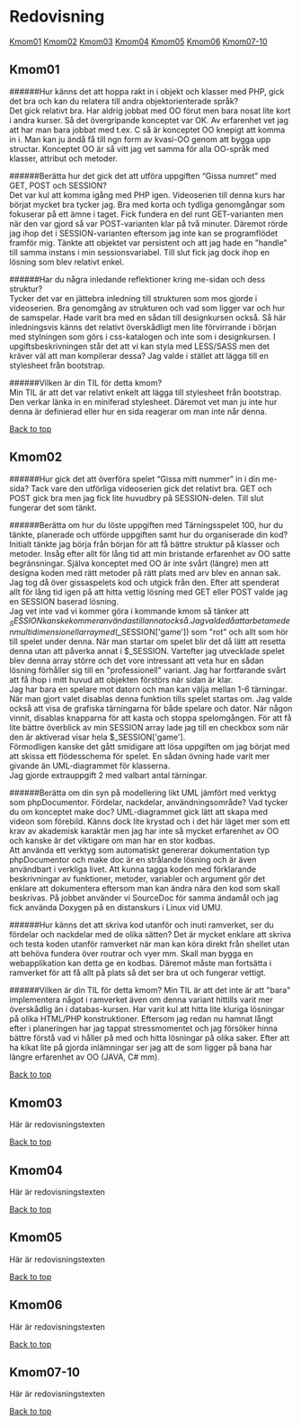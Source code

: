 ---
...
Redovisning
=========================

[Kmom01](#kmom01) [Kmom02](#kmom02) [Kmom03](#kmom03) [Kmom04](#kmom04)
[Kmom05](#kmom05) [Kmom06](#kmom06) [Kmom07-10](#kmom07-10)

Kmom01<a name="kmom01"></a>
-------------------------

######Hur känns det att hoppa rakt in i objekt och klasser med PHP, gick det bra och kan du relatera till andra objektorienterade språk?  
Det gick relativt bra. Har aldrig jobbat med OO förut men bara nosat lite kort i andra kurser. Så det övergripande konceptet var OK. Av erfarenhet vet jag att har man bara jobbat med t.ex. C så är konceptet OO knepigt att komma in i. Man kan ju ändå få till ngn form av kvasi-OO genom att bygga upp structar. Konceptet OO är så vitt jag vet samma för alla OO-språk med klasser, attribut och metoder.

######Berätta hur det gick det att utföra uppgiften “Gissa numret” med GET, POST och SESSION?  
Det var kul att komma igång med PHP igen. Videoserien till denna kurs har börjat mycket bra tycker jag. Bra med korta och tydliga genomgångar som fokuserar på ett ämne i taget. Fick fundera en del runt GET-varianten men när den var gjord så var POST-varianten klar på två minuter. Däremot rörde jag ihop det i SESSION-varianten eftersom jag inte kan se programflödet framför mig. Tänkte att objektet var persistent och att jag hade en "handle" till samma instans i min sessionsvariabel. Till slut fick jag dock ihop en lösning som blev relativt enkel.

######Har du några inledande reflektioner kring me-sidan och dess struktur?  
Tycker det var en jättebra inledning till strukturen som mos gjorde i videoserien. Bra genomgång av strukturen och vad som ligger var och hur de samspelar. Hade varit bra med en sådan till designkursen också. Så här inledningsvis känns det relativt överskådligt men lite förvirrande i början med stylningen som görs i css-katalogen och inte som i designkursen. I upgiftsbeskrivningen står det att vi kan styla med LESS/SASS men det kräver väl att man kompilerar dessa? Jag valde i stället att lägga till en stylesheet från bootstrap.

######Vilken är din TIL för detta kmom?  
Min TIL är att det var relativt enkelt att lägga till stylesheet från bootstrap. Den verkar länka in en miniferad stylesheet. Däremot vet man ju inte hur denna är definierad eller hur en sida reagerar om man inte når denna.

<a href="#top">Back to top</a>



Kmom02<a name="kmom02"></a>
-------------------------

######Hur gick det att överföra spelet “Gissa mitt nummer” in i din me-sida?
Tack vare den utförliga videoserien gick det relativt bra. GET och POST gick bra men jag fick lite huvudbry på SESSION-delen. Till slut fungerar det som tänkt.

######Berätta om hur du löste uppgiften med Tärningsspelet 100, hur du tänkte, planerade och utförde uppgiften samt hur du organiserade din kod?
Initialt tänkte jag börja från början för att få bättre struktur på klasser och metoder. Insåg efter allt för lång tid att min bristande erfarenhet av OO satte begränsningar. Själva konceptet med OO är inte svårt (längre) men att designa koden med rätt metoder på rätt plats med arv blev en annan sak. Jag tog då över gissaspelets kod och utgick från den. Efter att spenderat allt för lång tid igen på att hitta vettig lösning med GET eller POST valde jag en SESSION baserad lösning.  
Jag vet inte vad vi kommer göra i kommande kmom så tänker att $_SESSION kanske kommer användas till annat också. Jag valde då att arbeta med en multidimensionell array med ($_SESSION['game']) som "rot" och allt som hör till spelet under denna. När man startar om spelet blir det då lätt att resetta denna utan att påverka annat i $_SESSION. Vartefter jag utvecklade spelet blev denna array större och det vore intressant att veta hur en sådan lösning förhåller sig till en "professionell" variant. Jag har fortfarande svårt att få ihop i mitt huvud att objekten förstörs när sidan är klar.  
Jag har bara en spelare mot datorn och man kan välja mellan 1-6 tärningar. När man gjort valet disablas denna funktion tills spelet startas om. Jag valde också att visa de grafiska tärningarna för både spelare och dator. När någon vinnit, disablas knapparna för att kasta och stoppa spelomgången. För att få lite bättre överblick av min SESSION array lade jag till en checkbox som när den är aktiverad visar hela $_SESSION['game'].  
Förmodligen kanske det gått smidigare att lösa uppgiften om jag börjat med att skissa ett flödesschema för spelet. En sådan övning hade varit mer givande än UML-diagrammet för klasserna.  
Jag gjorde extrauppgift 2 med valbart antal tärningar.

######Berätta om din syn på modellering likt UML jämfört med verktyg som phpDocumentor. Fördelar, nackdelar, användningsområde? Vad tycker du om konceptet make doc?
UML-diagrammet gick lätt att skapa med videon som förebild. Känns dock lite krystad och i det här läget mer som ett krav av akademisk karaktär men jag har inte så mycket erfarenhet av OO och kanske är det viktigare om man har en stor kodbas.  
Att använda ett verktyg som automatiskt genererar dokumentation typ phpDocumentor och make doc är en strålande lösning och är även användbart i verkliga livet. Att kunna tagga koden med förklarande beskrivningar av funktioner, metoder, variabler och argument gör det enklare att dokumentera eftersom man kan ändra nära den kod som skall beskrivas. På jobbet använder vi SourceDoc för samma ändamål och jag fick använda Doxygen på en distanskurs i Linux vid UMU.

######Hur känns det att skriva kod utanför och inuti ramverket, ser du fördelar och nackdelar med de olika sätten?
Det är mycket enklare att skriva och testa koden utanför ramverket när man kan köra direkt från shellet utan att behöva fundera över routrar och vyer mm. Skall man bygga en webapplikation kan detta ge en kodbas. Däremot måste man fortsätta i ramverket för att få allt på plats så det ser bra ut och fungerar vettigt.

######Vilken är din TIL för detta kmom?
Min TIL är att det inte är att "bara" implementera något i ramverket även om denna variant hittills varit mer överskådlig än i databas-kursen. Har varit kul att hitta lite kluriga lösningar på olika HTML/PHP konstruktioner. Eftersom jag redan nu hamnat långt efter i planeringen har jag tappat stressmomentet och jag försöker hinna bättre förstå vad vi håller på med och hitta lösningar på olika saker. Efter att ha kikat lite på gjorda inlämningar ser jag att de som ligger på bana har längre erfarenhet av OO (JAVA, C# mm).

<a href="#top">Back to top</a>



Kmom03<a name="kmom03"></a>
-------------------------

Här är redovisningstexten


<a href="#top">Back to top</a>

Kmom04<a name="kmom04"></a>
-------------------------

Här är redovisningstexten


<a href="#top">Back to top</a>

Kmom05<a name="kmom05"></a>
-------------------------

Här är redovisningstexten


<a href="#top">Back to top</a>

Kmom06<a name="kmom06"></a>
-------------------------

Här är redovisningstexten


<a href="#top">Back to top</a>

Kmom07-10<a name="kmom07-10"></a>
-------------------------

Här är redovisningstexten


<a href="#top">Back to top</a>
